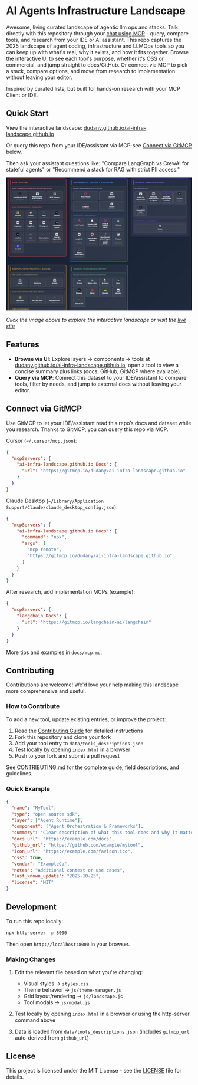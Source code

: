 # AI Agents Infrastructure Landscape

Awesome, living curated landscape of agentic llm ops and stacks.
Talk directly with this repository through your [chat using MCP](https://dudany.github.io/ai-infra-landscape.github.io/#mcp) - query, compare tools, and research from your IDE or AI assistant. This repo captures the 2025 landscape of agent coding, infrastructure and LLMOps tools so you can keep up with what's real, why it exists, and how it fits together. Browse the interactive UI to see each tool's purpose, whether it's OSS or commercial, and jump straight to docs/GitHub. Or connect via MCP to pick a stack, compare options, and move from research to implementation without leaving your editor.

Inspired by curated lists, but built for hands-on research with your MCP Client or IDE.


## Quick Start

View the interactive landscape: [dudany.github.io/ai-infra-landscape.github.io](https://dudany.github.io/ai-infra-landscape.github.io/)

Or query this repo from your IDE/assistant via MCP-see [Connect via GitMCP](#connect-via-gitmcp) below.

Then ask your assistant questions like: "Compare LangGraph vs CrewAI for stateful agents" or "Recommend a stack for RAG with strict PII access."

[![AI Infra Landscape](landscape-screenshot.png)](https://dudany.github.io/ai-infra-landscape.github.io/)

*Click the image above to explore the interactive landscape or visit the [live site](https://dudany.github.io/ai-infra-landscape.github.io/)*


## Features

- **Browse via UI**: Explore layers → components → tools at [dudany.github.io/ai-infra-landscape.github.io](https://dudany.github.io/ai-infra-landscape.github.io/), open a tool to view a concise summary plus links (docs, GitHub, GitMCP where available).
- **Query via MCP**: Connect this dataset to your IDE/assistant to compare tools, filter by needs, and jump to external docs without leaving your editor.


## Connect via GitMCP

Use GitMCP to let your IDE/assistant read this repo’s docs and dataset while you research. Thanks to GitMCP, you can query this repo via MCP.

Cursor (`~/.cursor/mcp.json`):
```json
{
  "mcpServers": {
    "ai-infra-landscape.github.io Docs": {
      "url": "https://gitmcp.io/dudany/ai-infra-landscape.github.io"
    }
  }
}
```

Claude Desktop (`~/Library/Application Support/Claude/claude_desktop_config.json`):
```json
{
  "mcpServers": {
    "ai-infra-landscape.github.io Docs": {
      "command": "npx",
      "args": [
        "mcp-remote",
        "https://gitmcp.io/dudany/ai-infra-landscape.github.io"
      ]
    }
  }
}
```

After research, add implementation MCPs (example):
```json
{
  "mcpServers": {
    "langchain Docs": {
      "url": "https://gitmcp.io/langchain-ai/langchain"
    }
  }
}
```

More tips and examples in `docs/mcp.md`.

## Contributing

Contributions are welcome! We'd love your help making this landscape more comprehensive and useful.

### How to Contribute

To add a new tool, update existing entries, or improve the project:

1. Read the [Contributing Guide](CONTRIBUTING.md) for detailed instructions
2. Fork this repository and clone your fork
3. Add your tool entry to `data/tools_descriptions.json`
4. Test locally by opening `index.html` in a browser
5. Push to your fork and submit a pull request

See [CONTRIBUTING.md](CONTRIBUTING.md) for the complete guide, field descriptions, and guidelines.

### Quick Example

```json
{
  "name": "MyTool",
  "type": "open source sdk",
  "layer": ["Agent Runtime"],
  "component": ["Agent Orchestration & Frameworks"],
  "summary": "Clear description of what this tool does and why it matters.",
  "docs_url": "https://example.com/docs",
  "github_url": "https://github.com/example/mytool",
  "icon_url": "https://example.com/favicon.ico",
  "oss": true,
  "vendor": "ExampleCo",
  "notes": "Additional context or use cases",
  "last_known_update": "2025-10-25",
  "license": "MIT"
}
```

## Development

To run this repo locally:

```bash
npx http-server -p 8000
```

Then open `http://localhost:8000` in your browser.

### Making Changes

1. Edit the relevant file based on what you're changing:
   - Visual styles → `styles.css`
   - Theme behavior → `js/theme-manager.js`
   - Grid layout/rendering → `js/landscape.js`
   - Tool modals → `js/modal.js`

2. Test locally by opening `index.html` in a browser or using the http-server command above

3. Data is loaded from `data/tools_descriptions.json` (includes `gitmcp_url` auto-derived from `github_url`)

## License

This project is licensed under the MIT License - see the [LICENSE](LICENSE) file for details.

